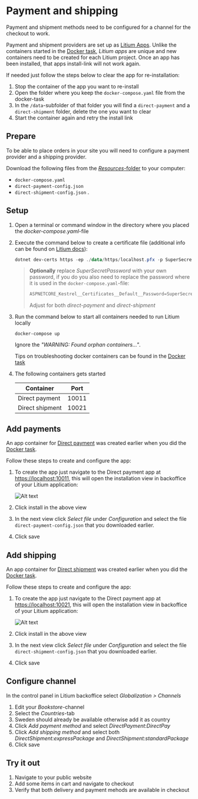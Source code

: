 # Payment and shipping

Payment and shipment methods need to be configured for a channel for the checkout to work.

Payment and shipment providers are set up as [Litium Apps](https://docs.litium.com/documentation/litium-apps). Unlike the containers started in the [Docker task](../Docker), _Litium apps_ are unique and new containers need to be created for each Litium project. Once an app has been installed, that apps install-link will not work again.

If needed just follow the steps below to clear the app for re-installation:

1. Stop the container of the app you want to re-install
1. Open the folder where you keep the `docker-compose.yaml` file from the docker-task
1. In the `/data`-subfolder of that folder you will find a `direct-payment` and a `direct-shipment` folder, delete the one you want to clear
1. Start the container again and retry the install link

## Prepare

To be able to place orders in your site you will need to configure a payment provider and a shipping provider.

Download the following files from the [_Resources_-folder](Resources) to your computer:

* `docker-compose.yaml`
* `direct-payment-config.json`
* `direct-shipment-config.json` .

## Setup

1. Open a terminal or command window in the directory where you placed the _docker-compose.yaml_-file
1. Execute the command below to create a certificate file (additional info can be found on [Litium docs](https://docs.litium.com/documentation/litium-apps)):

    ```PowerShell
    dotnet dev-certs https -ep ./data/https/localhost.pfx -p SuperSecretPassword
    ```

    > **Optionally** replace _SuperSecretPassword_ with your own password, if you do you also need to replace the password where it is used in the `docker-compose.yaml`-file:
    >
    > ```PowerShell
    > ASPNETCORE_Kestrel__Certificates__Default__Password=SuperSecretPassword # <-- TODO Replace
    > ```
    >
    > Adjust for both _direct-payment_ and _direct-shipment_

1. Run the command below to start all containers needed to run Litium locally

    ```console
    docker-compose up
    ```

    Ignore the _"WARNING: Found orphan containers..."_.
    
    Tips on troubleshooting docker containers can be found in the [Docker task](../Docker)

1. The following containers gets started

    | Container | Port |
    | -- | -- |
    | Direct payment | 10011 |
    | Direct shipment | 10021 |

## Add payments

An app container for [Direct payment](https://docs.litium.com/documentation/litium-apps/direct-payment) was created earlier when you did the [Docker task](../Docker).

Follow these steps to create and configure the app:

1. To create the app just navigate to the Direct payment app at <https://localhost:10011>, this will open the installation view in backoffice of your Litium application:

    ![Alt text](Images/payment-app-created.jpg "Docker build menu")

1. Click install in the above view
1. In the next view click _Select file_ under _Configuration_ and select the file `direct-payment-config.json` that you downloaded earlier.
1. Click save

## Add shipping

An app container for [Direct shipment](https://docs.litium.com/documentation/litium-apps/direct-shipment) was created earlier when you did the [Docker task](../Docker).

Follow these steps to create and configure the app:

1. To create the app just navigate to the Direct payment app at <https://localhost:10021>, this will open the installation view in backoffice of your Litium application:

    ![Alt text](Images/shipment-app-created.jpg "Docker build menu")

1. Click install in the above view
1. In the next view click _Select file_ under _Configuration_ and select the file `direct-shipment-config.json` that you downloaded earlier.
1. Click save

## Configure channel

In the control panel in Litium backoffice select _Globalization > Channels_

1. Edit your _Bookstore_-channel
1. Select the _Countries_-tab
1. Sweden should already be available otherwise add it as country
1. Click _Add payment method_ and select _DirectPayment:DirectPay_
1. Click _Add shipping method_ and select both _DirectShipment:expressPackage_ and _DirectShipment:standardPackage_
1. Click save

## Try it out

1. Navigate to your public website
1. Add some items in cart and navigate to checkout
1. Verify that both delivery and payment mehods are available in checkout
